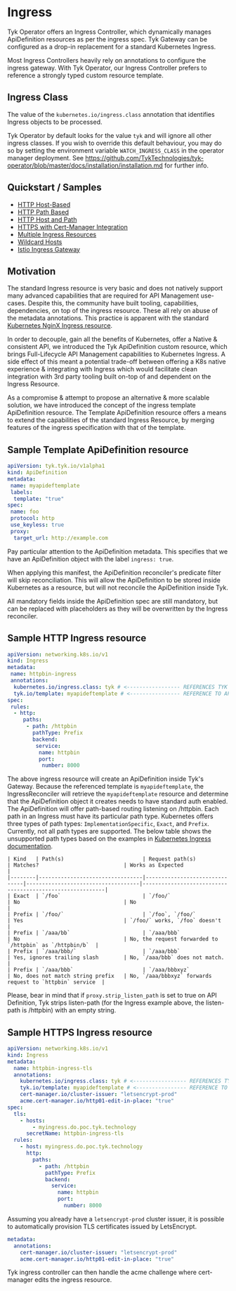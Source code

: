 # Ingress

Tyk Operator offers an Ingress Controller, which dynamically manages ApiDefinition resources as per the ingress spec.
 Tyk Gateway can be configured as a drop-in replacement for a standard Kubernetes Ingress.

Most Ingress Controllers heavily rely on annotations to configure the ingress gateway. With Tyk Operator, our Ingress 
 Controller prefers to reference a strongly typed custom resource template.
 
## Ingress Class

The value of the `kubernetes.io/ingress.class` annotation that identifies Ingress objects to be processed.

Tyk Operator by default looks for the value `tyk` and will ignore all other ingress classes. If you wish to override this default behaviour,
 you may do so by setting the environment variable `WATCH_INGRESS_CLASS` in the operator manager deployment. See https://github.com/TykTechnologies/tyk-operator/blob/master/docs/installation/installation.md for further info.

## Quickstart / Samples

* [HTTP Host-Based](./../config/samples/01-ingress)
* [HTTP Path Based](./../config/samples/01-ingress)
* [HTTP Host and Path](./../config/samples/01-ingress)
* [HTTPS with Cert-Manager Integration](./../config/samples/02-ingress-tls)
* [Multiple Ingress Resources](./../config/samples/03-ingress-multi)
* [Wildcard Hosts](./../config/samples/04-ingress-wildcard-host)
* [Istio Ingress Gateway](./../config/samples/05-istio-ingress-bookinfo)

## Motivation

The standard Ingress resource is very basic and does not natively support many advanced capabilities that are required
 for API Management use-cases. Despite this, the community have built tooling, capabilities, dependencies,
 on top of the ingress resource. These all rely on abuse of the metadata annotations. This practice is apparent 
 with the standard [Kubernetes NginX Ingress resource](https://kubernetes.github.io/ingress-nginx/user-guide/nginx-configuration/annotations/#annotations).

In order to decouple, gain all the benefits of Kubernetes, offer a Native & consistent API, we introduced the Tyk
 ApiDefinition custom resource, which brings Full-Lifecycle API Management capabilities to Kubernetes Ingress. A side effect of
 this meant a potential trade-off between offering a K8s native experience & integrating with Ingress which would 
 facilitate clean integration with 3rd party tooling built on-top of and dependent on the Ingress Resource.

As a compromise & attempt to propose an alternative & more scalable solution, we have introduced the concept of the 
 ingress template ApiDefinition resource. The Template ApiDefinition resource offers a means to extend the capabilities 
 of the standard Ingress Resource, by merging features of the ingress specification with that of the template.

## Sample Template ApiDefinition resource

```yaml
apiVersion: tyk.tyk.io/v1alpha1
kind: ApiDefinition
metadata:
 name: myapideftemplate
 labels:
  template: "true"
spec:
 name: foo
 protocol: http
 use_keyless: true
 proxy:
  target_url: http://example.com
```

Pay particular attention to the ApiDefinition metadata. This specifies that we have an ApiDefinition object with the
 label `ingress: true`.

When applying this manifest, the ApiDefinition reconciler's predicate filter will skip reconciliation. This will allow
 the ApiDefinition to be stored inside Kubernetes as a resource, but will not reconcile the ApiDefinition inside Tyk.

All mandatory fields inside the ApiDefinition spec are still mandatory, but can be replaced with placeholders as they
 will be overwritten by the Ingress reconciler.

## Sample HTTP Ingress resource

```yaml
apiVersion: networking.k8s.io/v1
kind: Ingress
metadata:
 name: httpbin-ingress
 annotations:
  kubernetes.io/ingress.class: tyk # <----------------- REFERENCES TYK INGRESS CONTROLLER
  tyk.io/template: myapideftemplate # <---------------- REFERENCE TO APIDEFINITION IN SAME NAMESPACE
spec:
 rules:
  - http:
     paths:
      - path: /httpbin
        pathType: Prefix
        backend:
         service:
          name: httpbin
          port:
           number: 8000
```

The above ingress resource will create an ApiDefinition inside Tyk's Gateway. Because the referenced template is `myapideftemplate`, the IngressReconciler will retrieve the `myapideftemplate` resource and determine that the ApiDefinition object it creates needs to have standard auth enabled.
The ApiDefinition will offer path-based routing listening on /httpbin. Each path in an Ingress must have its particular path type. Kubernetes offers three types of path types: `ImplementationSpecific`, `Exact`, and `Prefix`. Currently, not all path types are supported. The below table shows the unsupported path types based on the examples in [Kubernetes Ingress documentation](https://kubernetes.io/docs/concepts/services-networking/ingress/#examples).

```
| Kind   | Path(s)                         | Request path(s)               | Matches?                           | Works as Expected                                        |
|--------|---------------------------------|-------------------------------|------------------------------------|----------------------------------------------------------|
| Exact  | `/foo`                          | `/foo/`                       | No                                 | No                                                       |
| Prefix | `/foo/`                         | `/foo`, `/foo/`               | Yes                                | `/foo/` works, `/foo` doesn't                            | 
| Prefix | `/aaa/bb`                       | `/aaa/bbb`                    | No                                 | No, the request forwarded to `/httpbin` as `/httpbin/b`  |
| Prefix | `/aaa/bbb/`                     | `/aaa/bbb`                    | Yes, ignores trailing slash        | No, `/aaa/bbb` does not match.                           | 
| Prefix | `/aaa/bbb`                      | `/aaa/bbbxyz`                 | No, does not match string prefix   | No, `/aaa/bbbxyz` forwards request to `httpbin` service  |
```

Please, bear in mind that if `proxy.strip_listen_path` is set to true on API Definition, Tyk strips listen-path (for the Ingress example above, the listen-path is /httpbin) with an empty string.

## Sample HTTPS Ingress resource

```yaml
apiVersion: networking.k8s.io/v1
kind: Ingress
metadata:
  name: httpbin-ingress-tls
  annotations:
    kubernetes.io/ingress.class: tyk # <----------------- REFERENCES TYK INGRESS CONTROLLER
    tyk.io/template: myapideftemplate # <---------------- REFERENCE TO APIDEFINITION IN SAME NAMESPACE
    cert-manager.io/cluster-issuer: "letsencrypt-prod"
    acme.cert-manager.io/http01-edit-in-place: "true"
spec:
  tls:
    - hosts:
        - myingress.do.poc.tyk.technology
      secretName: httpbin-ingress-tls
  rules:
    - host: myingress.do.poc.tyk.technology
      http:
        paths:
          - path: /httpbin
            pathType: Prefix
            backend:
              service:
                name: httpbin
                port:
                  number: 8000
```

Assuming you already have a `letsencrypt-prod` cluster issuer, it is possible to automatically provision TLS certificates
 issued by LetsEncrypt.

```yaml
metadata:
  annotations:
    cert-manager.io/cluster-issuer: "letsencrypt-prod"
    acme.cert-manager.io/http01-edit-in-place: "true"
```

Tyk ingress controller can then handle the acme challenge where cert-manager edits the ingress resource.
